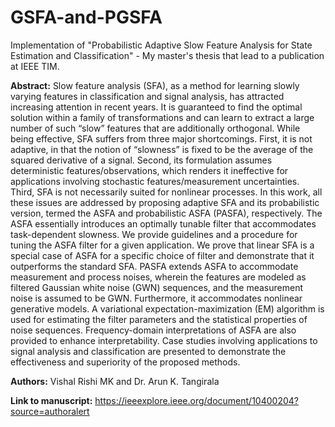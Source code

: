 # GSFA-and-PGSFA

Implementation of "Probabilistic Adaptive Slow Feature Analysis for State Estimation and Classification" - My master's thesis that lead to a publication at IEEE TIM.

**Abstract:**
Slow feature analysis (SFA), as a method for learning slowly varying features in classification and signal analysis, has attracted increasing attention in recent years. It is guaranteed to find the optimal solution within a family of transformations and can learn to extract a large number of such “slow” features that are additionally orthogonal. While being effective, SFA suffers from three major shortcomings. First, it is not adaptive, in that the notion of “slowness” is fixed to be the average of the squared derivative of a signal. Second, its formulation assumes deterministic features/observations, which renders it ineffective for applications involving stochastic features/measurement uncertainties. Third, SFA is not necessarily suited for nonlinear processes. In this work, all these issues are addressed by proposing adaptive SFA and its probabilistic version, termed the ASFA and probabilistic ASFA (PASFA), respectively. The ASFA essentially introduces an optimally tunable filter that accommodates task-dependent slowness. We provide guidelines and a procedure for tuning the ASFA filter for a given application. We prove that linear SFA is a special case of ASFA for a specific choice of filter and demonstrate that it outperforms the standard SFA. PASFA extends ASFA to accommodate measurement and process noises, wherein the features are modeled as filtered Gaussian white noise (GWN) sequences, and the measurement noise is assumed to be GWN. Furthermore, it accommodates nonlinear generative models. A variational expectation-maximization (EM) algorithm is used for estimating the filter parameters and the statistical properties of noise sequences. Frequency-domain interpretations of ASFA are also provided to enhance interpretability. Case studies involving applications to signal analysis and classification are presented to demonstrate the effectiveness and superiority of the proposed methods.

**Authors:** Vishal Rishi MK and Dr. Arun K. Tangirala

**Link to manuscript:** https://ieeexplore.ieee.org/document/10400204?source=authoralert
